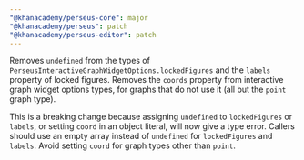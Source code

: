 ```yaml
---
"@khanacademy/perseus-core": major
"@khanacademy/perseus": patch
"@khanacademy/perseus-editor": patch
---
```


Removes `undefined` from the types of
`PerseusInteractiveGraphWidgetOptions.lockedFigures` and
the `labels` property of locked figures. Removes the `coords`
property from interactive graph widget options types, for graphs that do not
use it (all but the `point` graph type).

This is a breaking change because assigning `undefined` to `lockedFigures` or
`labels`, or setting `coord` in an object literal, will now give a type error.
Callers should use an empty array instead of `undefined` for `lockedFigures` and
`labels`. Avoid setting `coord` for graph types other than `point`.
